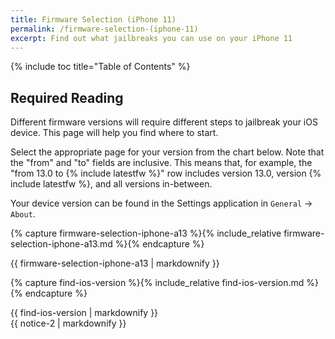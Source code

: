 ```yaml
---
title: Firmware Selection (iPhone 11)
permalink: /firmware-selection-(iphone-11)
excerpt: Find out what jailbreaks you can use on your iPhone 11
---
```


{% include toc title="Table of Contents" %}

## Required Reading

Different firmware versions will require different steps to jailbreak your iOS device. This page will help you find where to start.

Select the appropriate page for your version from the chart below. Note that the "from" and "to" fields are inclusive. This means that, for example, the "from 13.0 to {% include latestfw %}" row includes version 13.0, version {% include latestfw %}, and all versions in-between.

Your device version can be found in the Settings application in `General` -> `About`.

{% capture firmware-selection-iphone-a13 %}{% include_relative firmware-selection-iphone-a13.md %}{% endcapture %}
<div id="firmware-selection-iphone-a13">{{ firmware-selection-iphone-a13 | markdownify }}</div>

{% capture find-ios-version %}{% include_relative find-ios-version.md %}{% endcapture %}
<div id="find-ios-version">{{ find-ios-version | markdownify }}</div>


<div class="notice">{{ notice-2 | markdownify }}</div>
